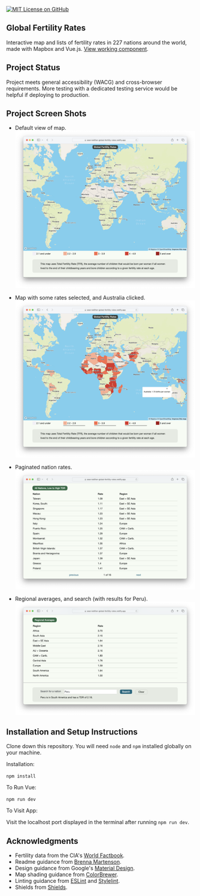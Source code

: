 [![MIT License on GitHub](https://img.shields.io/github/license/seankelliher/global-fertility-rates?style=flat-square)](/LICENSE.txt)
## Global Fertility Rates

Interactive map and lists of fertility rates in 227 nations around the world, made with Mapbox and Vue.js. [View working component](https://sean-kelliher-global-fertility-rates.netlify.app).

## Project Status

Project meets general accessibility (WACG) and cross-browser requirements. More testing with a dedicated testing service would be helpful if deploying to production.

## Project Screen Shots

* Default view of map.
![screen shot of project](/screenshots/global-fertility-rates-screenshot1.png?s=600)

* Map with some rates selected, and Australia clicked.
![screen shot of project](/screenshots/global-fertility-rates-screenshot2.png?s=600)

* Paginated nation rates.
![screen shot of project](/screenshots/global-fertility-rates-screenshot3.png?s=600)

* Regional averages, and search (with results for Peru).
![screen shot of project](/screenshots/global-fertility-rates-screenshot4.png?s=600)

## Installation and Setup Instructions

Clone down this repository. You will need `node` and `npm` installed globally on your machine.

Installation:

`npm install`  

To Run Vue:

`npm run dev`   

To Visit App:

Visit the localhost port displayed in the terminal after running `npm run dev`.

## Acknowledgments

* Fertility data from the CIA's [World Factbook](https://www.cia.gov/the-world-factbook/field/total-fertility-rate/country-comparison/).
* Readme guidance from [Brenna Martenson](https://gist.github.com/martensonbj/6bf2ec2ed55f5be723415ea73c4557c4).
* Design guidance from Google's [Material Design](https://material.io/design).
* Map shading guidance from [ColorBrewer](https://colorbrewer2.org).
* Linting guidance from [ESLint](https://eslint.org) and [Stylelint](https://stylelint.io).
* Shields from [Shields](https://shields.io).